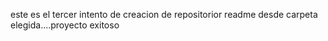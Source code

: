 este es el tercer intento de creacion de repositorior readme desde carpeta elegida....proyecto exitoso

